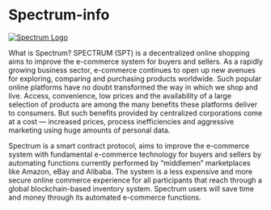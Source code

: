 # Spectrum-info

[![Spectrum Logo](https://i.ibb.co/m09qr3b/Spectrum-01.jpg)](https://spectrum-token.com)


What is Spectrum?
SPECTRUM (SPT) is a decentralized online shopping aims to improve the e-commerce system
for buyers and sellers. As a rapidly growing business sector, e-commerce continues to open up
new avenues for exploring, comparing and purchasing products worldwide. Such popular online
platforms have no doubt transformed the way in which we shop and live. Access, convenience,
low prices and the availability of a large selection of products are among the many benefits
these platforms deliver to consumers. But such benefits provided by centralized corporations
come at a cost — increased prices, process inefficiencies and aggressive marketing using huge
amounts of personal data.

Spectrum is a smart
contract protocol, aims to improve the e-commerce system with fundamental e-commerce
technology for buyers and sellers by automating functions currently performed by “middlemen”
marketplaces like Amazon, eBay and Alibaba. The system is a less expensive and more secure
online commerce experience for all participants that reach through a global blockchain-based
inventory system. Spectrum users will save time and money through its automated e-commerce
functions.
